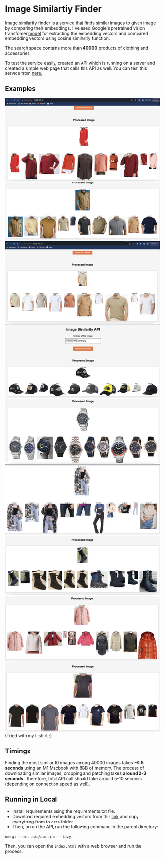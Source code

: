 # Image Similartiy Finder

Image similarity finder is a service that finds similar images to given image by comparing their embeddings. I've used Google's pretrained vision transfomer [model](https://huggingface.co/google/vit-base-patch16-224) for extracting the embedding vectors and compared embedding vectors using cosine similarity function.

 The search space contains more than **40000** products of clothing and accessories.

To test the service easily, created an API which is running on a server and created a simple web page that calls this API as well. You can test this service from [here.](http://13.68.155.12/)

## Examples

![alt text](examples/image1.png)
![alt text](examples/image2.png)
![alt text](examples/image3.png)
![alt text](examples/image4.png)
![alt text](examples/image5.png)
![alt text](examples/image6.png)
![alt text](examples/image8.png)
![alt text](examples/image9.png)
![alt text](examples/image7.png) (Tried with my t-shirt :)

## Timings
Finding the most similar 10 images among 40000 images takes **~0.5 seconds** using an M1 Macbook with 8GB of memory. The process of downloading similar images, cropping and patching takes **around 2-3 seconds.** Therefore, total API call should take around 5-10 seconds (depending on connection speed as well).

## Running in Local
- Install requirements using the requirements.txt file. 
- Download required embedding vectors from this [link](https://drive.google.com/drive/folders/1fs3hcvQK36bWu7G88sBub2v1wGjiINfI?usp=sharing) and copy everything from to `data` folder.
- Then, to run the API, run the following command in the parent directory:

```uwsgi --ini api/api.ini --lazy```

Then, you can open the `index.html` with a web browser and run the process. 